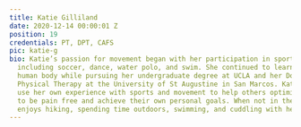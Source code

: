 ```yaml
---
title: Katie Gilliland
date: 2020-12-14 00:00:01 Z
position: 19
credentials: PT, DPT, CAFS
pic: katie-g
bio: Katie’s passion for movement began with her participation in sports growing up,
  including soccer, dance, water polo, and swim. She continued to learn about the
  human body while pursuing her undergraduate degree at UCLA and her Doctorate of
  Physical Therapy at the University of St Augustine in San Marcos. Katie loves to
  use her own experience with sports and movement to help others optimize their movement
  to be pain free and achieve their own personal goals. When not in the clinic she
  enjoys hiking, spending time outdoors, swimming, and cuddling with her cat Mango.
---
```

